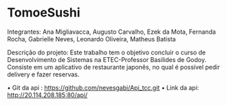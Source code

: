 # TomoeSushi
<p>Integrantes: Ana Migliavacca, Augusto Carvalho, Ezek da Mota, Fernanda Rocha, Gabrielle Neves, Leonardo Oliveira, Matheus Batista

Descrição do projeto: Este trabalho tem o objetivo concluir o curso de Desenvolvimento de Sistemas na ETEC-Professor Basilides de Godoy. Consiste em um aplicativo de restaurante japonês, no qual é possível pedir delivery e fazer reservas.</p>

•	Git da api : https://github.com/nevesgabi/Api_tcc.git
•	Link da api: http://20.114.208.185:80/api/
